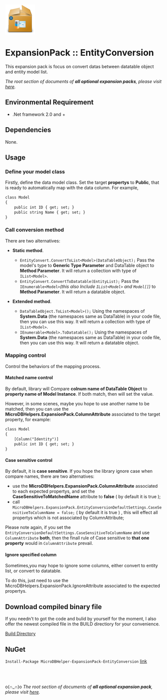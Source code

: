![icon](https://github.com/DoraemonYu/MicroDBHelper-ExpansionPack/blob/gh-pages/icons/EntityConversion.png?raw=true)  
# ExpansionPack :: EntityConversion  
This expansion pack is focus on convert datas between datatable object and entity model list. 

*The root section of documents of **all optional expansion packs**, please visit [here](/MicroDBHelper-ExpansionPack/).*


## Environmental Requirement
* .Net framework 2.0 and +


## Dependencies 
None.


## Usage

### Define your model class 
Firstly, define the data model class. Set the target **propertys** to **Public**, that is ready to automatically map with the data column. 
For example, 
``` 
class Model
{
    public int ID { get; set; }
    public string Name { get; set; }
}
``` 

### Call conversion method 
There are two alternatives: 
* **Static method**.  

  * `EntityConvert.ConvertToList<Model>(DataTableObject);`  Pass the model's type to **Generic Type Parameter** and DataTable object to **Method Parameter**. It will return a collection with type of `IList<Model>`.
  * `EntityConvert.ConvertToDatatable(EntityList);` Pass the `IEnumerable<Model>`*(this also Include `IList<Model>` and `Model[]`)* to **Method Parameter**. It will return a datatable object.
 
* **Extended method**.   

  * `DataTableObject.ToList<Model>();`  Using the namespaces of **System.Data** (the namespaces same as DataTable) in your code file, then you can use this way.  It will return a collection with type of `IList<Model>`.
  * `IEnumerable<Model>.ToDatatable();` Using the namespaces of **System.Data** (the namespaces same as DataTable) in your code file, then you can use this way.  It will return a datatable object.
  
  



### Mapping control
Control the behaviors of the mapping process. 

#### Matched name control 
By default, library will Compare **colnum name of DataTable Object** to **property name of Model Instance**. If both match, then will set the value. 

However, in some scenes, maybe you hope to use another name to be matched, then you can use the **MicroDBHelpers.ExpansionPack.ColumnAttribute** associated to the target property, for example:  
```
class Model
{
    [Column("Identity")]
    public int ID { get; set; }
}
```

#### Case sensitive control
By default, it is **case sensitive**. If you hope the library ignore case when compare names, there are two alternatives: 
* use the **MicroDBHelpers.ExpansionPack.ColumnAttribute** associated to each expected propertys, and set the **CaseSensitiveToMatchedName** attribute to **false** ( by default it is true ); 
* call `MicroDBHelpers.ExpansionPack.EntityConversionDefaultSettings.CaseSensitiveToColumnName = false;` ( by default it is true ) , this will effect all propertys which is not associated by ColumnAttribute; 

Please note again, if you set the `EntityConversionDefaultSettings.CaseSensitiveToColumnName` and use `ColumnAttribute` **both**, then the finall rule of Case sensitive to **that one property** would in `ColumnAttribute` prevail.  



#### Ignore specified column
Sometimes,you may hope to ignore some columns, either convert to entity list, or convert to datatable. 

To do this, just need to use the MicroDBHelpers.ExpansionPack.IgnoreAttribute associated to the expected propertys.






## Download compiled binary file
If you needn't to got the code and bulid by yourself for the moment, I also offer the newest compiled file in the BUILD directiory for your convenience. 

[Build Directory](https://github.com/DoraemonYu/MicroDBHelper-ExpansionPack/tree/master/Build)


## NuGet 
`Install-Package MicroDBHelper-ExpansionPack-EntityConversion`  [link](https://www.nuget.org/packages/MicroDBHelper-ExpansionPack-EntityConversion/)

<br><br><br>
o(∩_∩)o *The root section of documents of **all optional expansion pack**, please visit [here](/MicroDBHelper-ExpansionPack/).*
